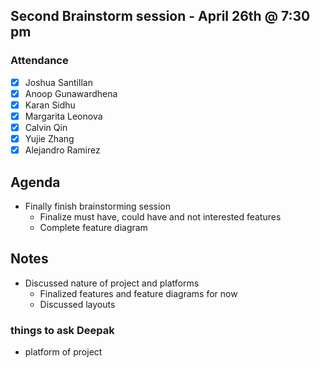 ## Second Brainstorm session - April 26th  @ 7:30 pm ##

### Attendance ###
- [x] Joshua Santillan
- [x] Anoop Gunawardhena
- [x]  Karan Sidhu
- [x] Margarita Leonova
- [x] Calvin Qin
- [x]  Yujie Zhang
- [x]  Alejandro Ramirez

## Agenda ##
- Finally finish brainstorming session
  - Finalize must have, could have and not interested features
  - Complete feature diagram


##  Notes ##
- Discussed nature of project and platforms
  - Finalized features and feature diagrams for now
  - Discussed layouts
  
### things to ask Deepak ###
- platform of project

